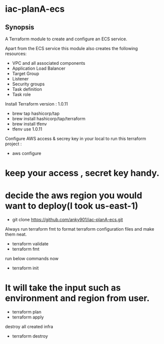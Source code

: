 # iac-planA-ecs

## Synopsis

A Terraform module to create and configure an ECS service.

Apart from the ECS service this module also creates the following resources:

* VPC and all associated components
* Application Load Balancer
* Target Group
* Listener
* Security groups
* Task definition
* Task role

Install Terraform version : 1.0.11
- brew tap hashicorp/tap
- brew install hashicorp/tap/terraform
- brew install tfenv
- tfenv use 1.0.11


Configure AWS access & secrey key in your local to run this terraform project :
 - aws configure
 # keep your access , secret key handy.
 # decide the aws region you would want to deploy(I took us-east-1)
 
 - git clone https://github.com/anky901/iac-planA-ecs.git

Always run terraform fmt to format terraform configuration files and make them neat.
  - terraform validate
  - terraform fmt

run below commands now  
  - terraform init
  # It will take the input such as environment and region from user.
  - terraform plan
  - terraform apply

destroy all created infra
  - terraform destroy
